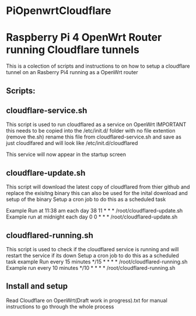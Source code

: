# PiOpenwrtCloudflare
# Raspberry Pi 4 OpenWrt Router running Cloudflare tunnels

This is a colection of scripts and instructions to on how to setup a cloudflare tunnel on an Rasberry Pi4 running as a OpenWrt router

## Scripts:
## cloudflare-service.sh

  This script is used to run cloudflared as a service on OpenWrt
  IMPORTANT this needs to be copied into the /etc/init.d/ folder with no file extention (remove the.sh)
  rename this file from cloudflared-service.sh and save as just cloudlfared and will look like
  /etc/init.d/cloudflared
  
  This service will now appear in the startup screen

## cloudflare-update.sh

  This script will download the latest copy of cloudflared from thier github and replace the exisitng binary
  this can also be used for the inital download and setup of the binary
  Setup a cron job to do this as a scheduled task
  
  Example Run at 11:38 am each day
  38 11 * * * /root/cloudflared-update.sh
  Example run at midnight each day
  0 0 * * * /root/cloudflared-update.sh
  
## cloudflared-running.sh

This script is used to check if the cloudflared service is running and will restart the service if its down
Setup a cron job to do this as a scheduled task
example Run every 15 minutes
*/15  * * * * /root/cloudflared-running.sh
Example run every 10 minutes
*/10  * * * * /root/cloudflared-running.sh

## Install and setup
Read Cloudflare on OpenWrt(Draft work in progress).txt for manual instructions to go through the whole process

